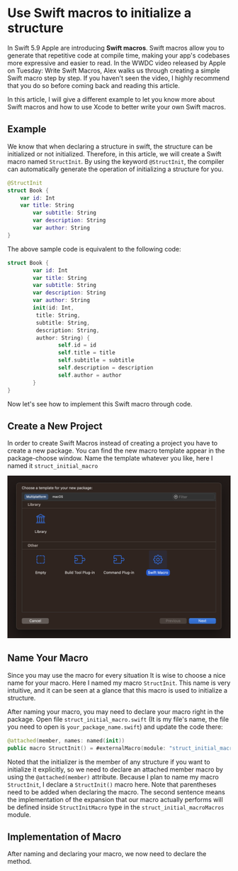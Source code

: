 # Use Swift macros to initialize a structure

In Swift 5.9 Apple are introducing **Swift macros**. Swift macros allow you to generate that repetitive code at compile time, making your app's codebases more expressive and easier to read. In the WWDC video released by Apple on Tuesday: Write Swift Macros, Alex walks us through creating a simple Swift macro step by step. If you haven't seen the video, I highly recommend that you do so before coming back and reading this article.

In this article, I will give a different example to let you know more about Swift macros and how to use Xcode to better write your own Swift macros.

## Example

We know that when declaring a structure in swift, the structure can be initialized or not initialized. Therefore, in this article, we will create a Swift macro named `StructInit`. By using the keyword `@StructInit`, the compiler can automatically generate the operation of initializing a structure for you.

```swift
@StructInit
struct Book {
    var id: Int
    var title: String
		var subtitle: String
		var description: String
		var author: String
}
```

The above sample code is equivalent to the following code:

```swift
struct Book {
		var id: Int
		var title: String
		var subtitle: String
		var description: String
		var author: String
		init(id: Int, 
         title: String, 
         subtitle: String, 
         description: String, 
         author: String) {
				self.id = id
				self.title = title
				self.subtitle = subtitle
				self.description = description
				self.author = author
		}
}
```

Now let's see how to implement this Swift macro through code.

## Create a New Project

In order to create Swift Macros instead of creating a project you have to create a new package. You can find the new macro template appear in the package-choose window. Name the template whatever you like, here I named it `struct_initial_macro`

![](https://github.com/HuangRunHua/wwdc23-code-notes/raw/main/struct-initial-macro/article-imgs/pic1.png)

## Name Your Macro 

Since you may use the macro for every situation It is wise to choose a nice name for your macro. Here I named my macro `StructInit`. This name is very intuitive, and it can be seen at a glance that this macro is used to initialize a structure.

After naming your macro, you may need to declare your macro right in the package. Open file `struct_initial_macro.swift` (It is my file's name, the file you need to open is `your_package_name.swift`) and update the code there:

```swift
@attached(member, names: named(init))
public macro StructInit() = #externalMacro(module: "struct_initial_macroMacros", type: "StructInitMacro")
```

Noted that the initializer is the member of any structure if you want to initialize it explicitly, so we need to declare an attached member macro by using the `@attached(member)` attribute. Because I plan to name my macro `StructInit`, I declare a `StructInit()` macro here. Note that parentheses need to be added when declaring the macro. The second sentence means the implementation of the expansion that our macro actually performs will be defined inside `StructInitMacro` type in the `struct_initial_macroMacros` module.

## Implementation of Macro

After naming and declaring your macro, we now need to declare the method.